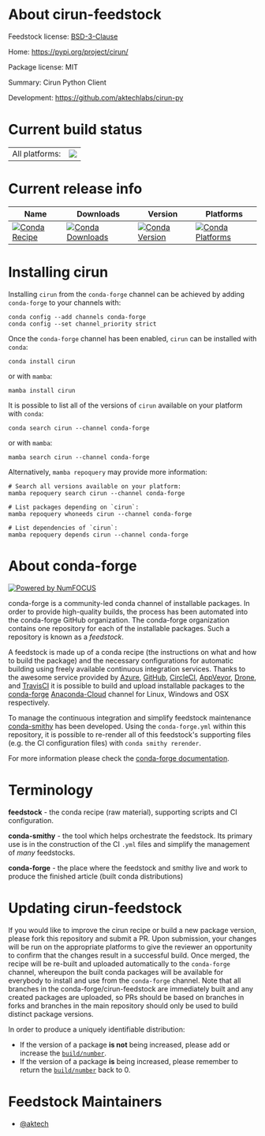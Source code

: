 About cirun-feedstock
=====================

Feedstock license: [BSD-3-Clause](https://github.com/conda-forge/cirun-feedstock/blob/main/LICENSE.txt)

Home: https://pypi.org/project/cirun/

Package license: MIT

Summary: Cirun Python Client

Development: https://github.com/aktechlabs/cirun-py

Current build status
====================


<table><tr><td>All platforms:</td>
    <td>
      <a href="https://dev.azure.com/conda-forge/feedstock-builds/_build/latest?definitionId=18134&branchName=main">
        <img src="https://dev.azure.com/conda-forge/feedstock-builds/_apis/build/status/cirun-feedstock?branchName=main">
      </a>
    </td>
  </tr>
</table>

Current release info
====================

| Name | Downloads | Version | Platforms |
| --- | --- | --- | --- |
| [![Conda Recipe](https://img.shields.io/badge/recipe-cirun-green.svg)](https://anaconda.org/conda-forge/cirun) | [![Conda Downloads](https://img.shields.io/conda/dn/conda-forge/cirun.svg)](https://anaconda.org/conda-forge/cirun) | [![Conda Version](https://img.shields.io/conda/vn/conda-forge/cirun.svg)](https://anaconda.org/conda-forge/cirun) | [![Conda Platforms](https://img.shields.io/conda/pn/conda-forge/cirun.svg)](https://anaconda.org/conda-forge/cirun) |

Installing cirun
================

Installing `cirun` from the `conda-forge` channel can be achieved by adding `conda-forge` to your channels with:

```
conda config --add channels conda-forge
conda config --set channel_priority strict
```

Once the `conda-forge` channel has been enabled, `cirun` can be installed with `conda`:

```
conda install cirun
```

or with `mamba`:

```
mamba install cirun
```

It is possible to list all of the versions of `cirun` available on your platform with `conda`:

```
conda search cirun --channel conda-forge
```

or with `mamba`:

```
mamba search cirun --channel conda-forge
```

Alternatively, `mamba repoquery` may provide more information:

```
# Search all versions available on your platform:
mamba repoquery search cirun --channel conda-forge

# List packages depending on `cirun`:
mamba repoquery whoneeds cirun --channel conda-forge

# List dependencies of `cirun`:
mamba repoquery depends cirun --channel conda-forge
```


About conda-forge
=================

[![Powered by
NumFOCUS](https://img.shields.io/badge/powered%20by-NumFOCUS-orange.svg?style=flat&colorA=E1523D&colorB=007D8A)](https://numfocus.org)

conda-forge is a community-led conda channel of installable packages.
In order to provide high-quality builds, the process has been automated into the
conda-forge GitHub organization. The conda-forge organization contains one repository
for each of the installable packages. Such a repository is known as a *feedstock*.

A feedstock is made up of a conda recipe (the instructions on what and how to build
the package) and the necessary configurations for automatic building using freely
available continuous integration services. Thanks to the awesome service provided by
[Azure](https://azure.microsoft.com/en-us/services/devops/), [GitHub](https://github.com/),
[CircleCI](https://circleci.com/), [AppVeyor](https://www.appveyor.com/),
[Drone](https://cloud.drone.io/welcome), and [TravisCI](https://travis-ci.com/)
it is possible to build and upload installable packages to the
[conda-forge](https://anaconda.org/conda-forge) [Anaconda-Cloud](https://anaconda.org/)
channel for Linux, Windows and OSX respectively.

To manage the continuous integration and simplify feedstock maintenance
[conda-smithy](https://github.com/conda-forge/conda-smithy) has been developed.
Using the ``conda-forge.yml`` within this repository, it is possible to re-render all of
this feedstock's supporting files (e.g. the CI configuration files) with ``conda smithy rerender``.

For more information please check the [conda-forge documentation](https://conda-forge.org/docs/).

Terminology
===========

**feedstock** - the conda recipe (raw material), supporting scripts and CI configuration.

**conda-smithy** - the tool which helps orchestrate the feedstock.
                   Its primary use is in the construction of the CI ``.yml`` files
                   and simplify the management of *many* feedstocks.

**conda-forge** - the place where the feedstock and smithy live and work to
                  produce the finished article (built conda distributions)


Updating cirun-feedstock
========================

If you would like to improve the cirun recipe or build a new
package version, please fork this repository and submit a PR. Upon submission,
your changes will be run on the appropriate platforms to give the reviewer an
opportunity to confirm that the changes result in a successful build. Once
merged, the recipe will be re-built and uploaded automatically to the
`conda-forge` channel, whereupon the built conda packages will be available for
everybody to install and use from the `conda-forge` channel.
Note that all branches in the conda-forge/cirun-feedstock are
immediately built and any created packages are uploaded, so PRs should be based
on branches in forks and branches in the main repository should only be used to
build distinct package versions.

In order to produce a uniquely identifiable distribution:
 * If the version of a package **is not** being increased, please add or increase
   the [``build/number``](https://docs.conda.io/projects/conda-build/en/latest/resources/define-metadata.html#build-number-and-string).
 * If the version of a package **is** being increased, please remember to return
   the [``build/number``](https://docs.conda.io/projects/conda-build/en/latest/resources/define-metadata.html#build-number-and-string)
   back to 0.

Feedstock Maintainers
=====================

* [@aktech](https://github.com/aktech/)

